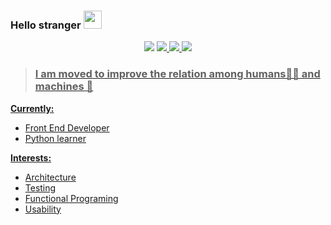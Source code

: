### Hello stranger <img src="https://github.com/TheDudeThatCode/TheDudeThatCode/blob/master/Assets/Hi.gif" width="29px"> 

<p align="center">
  <a href="https://www.linkedin.com/in/yuritoledo/"><img src="https://img.shields.io/badge/-yuritoledo-blue?style=flat&logo=Linkedin&logoColor=white"></a>
  <a href="https://medium.com/@yuriwtoledo/"><img src="https://img.shields.io/badge/-@yuriwtoledo-03a57a?style=flat&labelColor=03a57a&logo=Medium"</a>
  <a href="mailto:yuriwtoledo@gmail.com"><img src="https://img.shields.io/badge/-yuriwtoledo@gmail.com-c14438?style=flat&logo=Gmail&logoColor=white"</a>
  <img src="https://img.shields.io/badge/test%20coverage-70%25-yellow">
</p>

> ### I am moved to improve the relation among humans👨‍🚀 and machines :robot:

**Currently:**
- Front End Developer
- Python learner

**Interests:**
- Architecture
- Testing
- Functional Programing
- Usability
 
